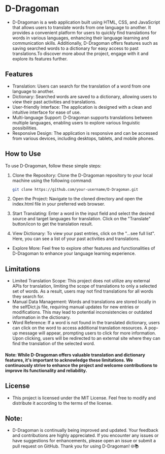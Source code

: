 # D-Dragoman

- D-Dragoman is a web application built using HTML, CSS, and JavaScript that allows users to translate words from one language to another. It provides a convenient platform for users to quickly find translations for words in various languages, enhancing their language learning and communication skills. Additionally, D-Dragoman offers features such as saving searched words to a dictionary for easy access to past translations.To discover more about the project, engage with it and explore its features further.

## Features

- Translation: Users can search for the translation of a word from one language to another.
- Dictionary: Searched words are saved to a dictionary, allowing users to view their past activities and translations.
- User-friendly Interface: The application is designed with a clean and intuitive interface for ease of use.
- Multi-language Support: D-Dragoman supports translations between multiple languages, enabling users to explore various linguistic possibilities.
- Responsive Design: The application is responsive and can be accessed from various devices, including desktops, tablets, and mobile phones.

## How to Use

To use D-Dragoman, follow these simple steps:

1. Clone the Repository: Clone the D-Dragoman repository to your local machine using the following command:

    ```bash
    git clone https://github.com/your-username/D-Dragoman.git

2. Open the Project: Navigate to the cloned directory and open the index.html file in your preferred web browser.

3. Start Translating: Enter a word in the input field and select the desired source and target languages for translation. Click on the "Translate" button/icon to get the translation result.

4. View Dictionary: To view your past entries, click on the "...see full list". Here, you can see a list of your past activities and translations.




- Explore More: Feel free to explore other features and functionalities of D-Dragoman to enhance your language learning experience.

## Limitations
- Limited Translation Scope: This project does not utilize any external APIs for translation, limiting the scope of translations to only a selected set of words. As a result, users may not find translations for all words they search for.
- Manual Data Management: Words and translations are stored locally in the selfDict.js file, requiring manual updates for new entries or modifications. This may lead to potential inconsistencies or outdated information in the dictionary.
- Word Reference: If a word is not found in the translated dictionary, users can click on the word to access additional translation resources. A pop-up message will appear, prompting users to click for more information. Upon clicking, users will be redirected to an external site where they can find the translation of the selected word.

#### Note: While D-Dragoman offers valuable translation and dictionary features, it's important to acknowledge these limitations. We continuously strive to enhance the project and welcome contributions to improve its functionality and reliability.

## License
- This project is licensed under the MIT License. Feel free to modify and distribute it according to the terms of the license.

## Note:
- D-Dragoman is continually being improved and updated. Your feedback and contributions are highly appreciated. If you encounter any issues or have suggestions for enhancements, please open an issue or submit a pull request on GitHub. Thank you for using D-Dragoman! 🌐📚
